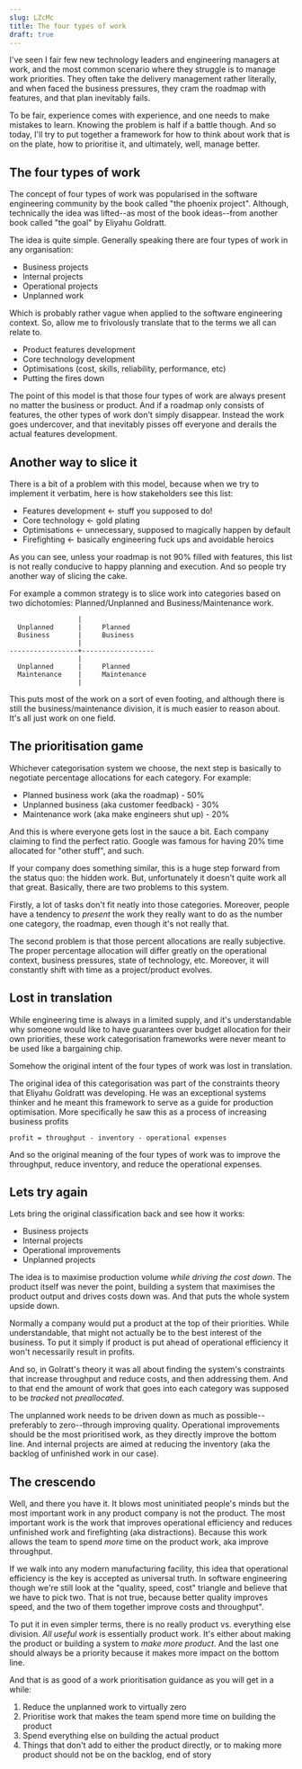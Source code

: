 ```yaml
---
slug: LZcMc
title: The four types of work
draft: true
---
```


I've seen I fair few new technology leaders and engineering managers at work,
and the most common scenario where they struggle is to manage work priorities.
They often take the delivery management rather literally, and when faced the
business pressures, they cram the roadmap with features, and that plan
inevitably fails.

To be fair, experience comes with experience, and one needs to make mistakes to
learn. Knowing the problem is half if a battle though. And so today, I'll try to
put together a framework for how to think about work that is on the plate, how
to prioritise it, and ultimately, well, manage better.

## The four types of work

The concept of four types of work was popularised in the software engineering
community by the book called "the phoenix project". Although, technically the
idea was lifted--as most of the book ideas--from another book called "the goal"
by Eliyahu Goldratt.

The idea is quite simple. Generally speaking there are four types of work in any
organisation:

- Business projects
- Internal projects
- Operational projects
- Unplanned work

Which is probably rather vague when applied to the software engineering context.
So, allow me to frivolously translate that to the terms we all can relate to.

- Product features development
- Core technology development
- Optimisations (cost, skills, reliability, performance, etc)
- Putting the fires down

The point of this model is that those four types of work are always present no
matter the business or product. And if a roadmap only consists of features, the
other types of work don't simply disappear. Instead the work goes undercover,
and that inevitably pisses off everyone and derails the actual features
development.

## Another way to slice it

There is a bit of a problem with this model, because when we try to implement it
verbatim, here is how stakeholders see this list:

- Features development <- stuff you supposed to do!
- Core technology <- gold plating
- Optimisations <- unnecessary, supposed to magically happen by default
- Firefighting <- basically engineering fuck ups and avoidable heroics

As you can see, unless your roadmap is not 90% filled with features, this list
is not really conducive to happy planning and execution. And so people try
another way of slicing the cake.

For example a common strategy is to slice work into categories based on two
dichotomies: Planned/Unplanned and Business/Maintenance work.

```
                 |
  Unplanned      |     Planned
  Business       |     Business
                 |
-----------------+------------------
                 |
  Unplanned      |     Planned
  Maintenance    |     Maintenance
                 |
```

This puts most of the work on a sort of even footing, and although there is
still the business/maintenance division, it is much easier to reason about. It's
all just work on one field.

## The prioritisation game

Whichever categorisation system we choose, the next step is basically to
negotiate percentage allocations for each category. For example:

- Planned business work (aka the roadmap) - 50%
- Unplanned business (aka customer feedback) - 30%
- Maintenance work (aka make engineers shut up) - 20%

And this is where everyone gets lost in the sauce a bit. Each company claiming
to find the perfect ratio. Google was famous for having 20% time allocated for
"other stuff", and such.

If your company does something similar, this is a huge step forward from the
status quo: the hidden work. But, unfortunately it doesn't quite work all that
great. Basically, there are two problems to this system.

Firstly, a lot of tasks don't fit neatly into those categories. Moreover, people
have a tendency to _present_ the work they really want to do as the number one
category, the roadmap, even though it's not really that.

The second problem is that those percent allocations are really subjective. The
proper percentage allocation will differ greatly on the operational context,
business pressures, state of technology, etc. Moreover, it will constantly shift
with time as a project/product evolves.

## Lost in translation

While engineering time is always in a limited supply, and it's understandable
why someone would like to have guarantees over budget allocation for their own
priorities, these work categorisation frameworks were never meant to be used
like a bargaining chip.

Somehow the original intent of the four types of work was lost in translation.

The original idea of this categorisation was part of the constraints theory that
Eliyahu Goldratt was developing. He was an exceptional systems thinker and he
meant this framework to serve as a guide for production optimisation. More
specifically he saw this as a process of increasing business profits

```
profit = throughput - inventory - operational expenses
```

And so the original meaning of the four types of work was to improve the
throughput, reduce inventory, and reduce the operational expenses.

## Lets try again

Lets bring the original classification back and see how it works:

- Business projects
- Internal projects
- Operational improvements
- Unplanned projects

The idea is to maximise production volume _while driving the cost down_. The
product itself was never the point, building a system that maximises the product
output and drives costs down was. And that puts the whole system upside down.

Normally a company would put a product at the top of their priorities. While
understandable, that might not actually be to the best interest of the business.
To put it simply if product is put ahead of operational efficiency it won't
necessarily result in profits.

And so, in Golratt's theory it was all about finding the system's constraints
that increase throughput and reduce costs, and then addressing them. And to that
end the amount of work that goes into each category was supposed to be _tracked_
not _preallocated_.

The unplanned work needs to be driven down as much as possible--preferably to
zero--through improving quality. Operational improvements should be the most
prioritised work, as they directly improve the bottom line. And internal
projects are aimed at reducing the inventory (aka the backlog of unfinished work
in our case).

## The crescendo

Well, and there you have it. It blows most uninitiated people's minds but the
most important work in any product company is not the product. The most
important work is the work that improves operational efficiency and reduces
unfinished work and firefighting (aka distractions). Because this work allows
the team to spend _more_ time on the product work, aka improve throughput.

If we walk into any modern manufacturing facility, this idea that operational
efficiency is the key is accepted as universal truth. In software engineering
though we're still look at the "quality, speed, cost" triangle and believe that
we have to pick two. That is not true, because better quality improves speed,
and the two of them together improve costs and throughput".

To put it in even simpler terms, there is no really product vs. everything else
division. _All useful work_ is essentially product work. It's either about
making the product or building a system to _make more product_. And the last one
should always be a priority because it makes more impact on the bottom line.

And that is as good of a work prioritisation guidance as you will get in a
while:

1. Reduce the unplanned work to virtually zero
2. Prioritise work that makes the team spend more time on building the product
3. Spend everything else on building the actual product
4. Things that don't add to either the product directly, or to making more
   product should not be on the backlog, end of story
